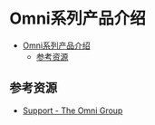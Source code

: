 # Omni系列产品介绍

<!--ts-->
* [Omni系列产品介绍](#omni系列产品介绍)
   * [参考资源](#参考资源)

<!-- Created by https://github.com/ekalinin/github-markdown-toc -->
<!-- Added by: runner, at: Tue Sep  6 13:56:50 UTC 2022 -->

<!--te-->

## 参考资源

- [Support - The Omni Group](https://support.omnigroup.com/manuals/)